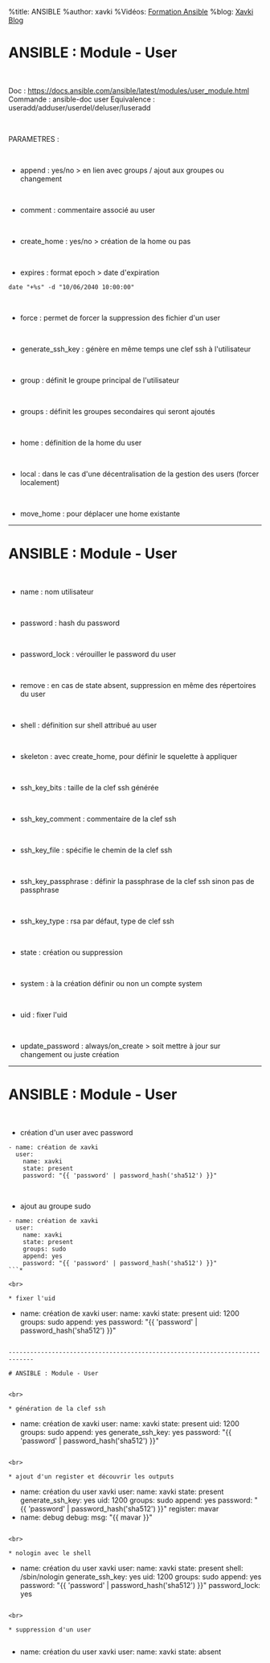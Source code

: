 %title: ANSIBLE
%author: xavki
%Vidéos: [Formation Ansible](https://www.youtube.com/playlist?list=PLn6POgpklwWoCpLKOSw3mXCqbRocnhrh-)
%blog: [Xavki Blog](https://xavki.blog)


# ANSIBLE : Module - User


<br>

Doc : https://docs.ansible.com/ansible/latest/modules/user_module.html
Commande : ansible-doc user
Equivalence : useradd/adduser/userdel/deluser/luseradd

<br>

PARAMETRES :


<br>

* append : yes/no > en lien avec groups / ajout aux groupes ou changement

<br>

* comment : commentaire associé au user

<br>

* create_home : yes/no > création de la home ou pas

<br>

* expires : format epoch > date d'expiration

```
date "+%s" -d "10/06/2040 10:00:00"
```

<br>

* force : permet de forcer la suppression des fichier d'un user

<br>

* generate_ssh_key : génère en même temps une clef ssh à l'utilisateur

<br>

* group : définit le groupe principal de l'utilisateur

<br>

* groups : définit les groupes secondaires qui seront ajoutés

<br>

* home : définition de la home du user

<br>

* local : dans le cas d'une décentralisation de la gestion des users (forcer localement)

<br>

* move_home : pour déplacer une home existante

-----------------------------------------------------------------------------

# ANSIBLE : Module - User


<br>

* name : nom utilisateur

<br>

* password : hash du password

<br>

* password_lock : vérouiller le password du user

<br>

* remove : en cas de state absent, suppression en même des répertoires du user

<br>

* shell : définition sur shell attribué au user

<br>

* skeleton : avec create_home, pour définir le squelette à appliquer	

<br>

* ssh_key_bits : taille de la clef ssh générée

<br>

* ssh_key_comment : commentaire de la clef ssh

<br>

* ssh_key_file : spécifie le chemin de la clef ssh

<br>

* ssh_key_passphrase : définir la passphrase de la clef ssh sinon pas de passphrase

<br>

* ssh_key_type : rsa par défaut, type de clef ssh

<br>

* state : création ou suppression

<br>

* system : à la création définir ou non un compte system

<br>

* uid : fixer l'uid

<br>

* update_password : always/on_create > soit mettre à jour sur changement ou juste création


-----------------------------------------------------------------------------

# ANSIBLE : Module - User


<br>

* création d'un user avec password

```
- name: création de xavki
  user:
    name: xavki
    state: present
    password: "{{ 'password' | password_hash('sha512') }}"   
```

<br>

* ajout au groupe sudo

```
- name: création de xavki
  user:
    name: xavki
    state: present
    groups: sudo
    append: yes
    password: "{{ 'password' | password_hash('sha512') }}"   
```*

<br>

* fixer l'uid

```
- name: création de xavki
  user:
    name: xavki
    state: present
    uid: 1200
    groups: sudo
    append: yes
    password: "{{ 'password' | password_hash('sha512') }}"   
```

-----------------------------------------------------------------------------

# ANSIBLE : Module - User


<br>

* génération de la clef ssh

```
- name: création de xavki
  user:
    name: xavki
    state: present
    uid: 1200
    groups: sudo
    append: yes
    generate_ssh_key: yes
    password: "{{ 'password' | password_hash('sha512') }}"   
```

<br>

* ajout d'un register et découvrir les outputs

```
  - name: création du user xavki
    user:
      name: xavki
      state: present
      generate_ssh_key: yes
      uid: 1200
      groups: sudo
      append: yes
      password: "{{ 'password' | password_hash('sha512') }}"
    register: mavar
  - name: debug
    debug:
      msg: "{{ mavar }}"
```

<br>

* nologin avec le shell

```
  - name: création du user xavki
    user:
      name: xavki
      state: present
      shell: /sbin/nologin
      generate_ssh_key: yes
      uid: 1200
      groups: sudo
      append: yes
      password: "{{ 'password' | password_hash('sha512') }}"
      password_lock: yes
```

<br>

* suppression d'un user


```
  - name: création du user xavki
    user:
      name: xavki
      state: absent
```
